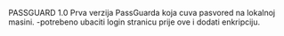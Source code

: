 PASSGUARD 1.0 
Prva verzija PassGuarda koja cuva pasvored na lokalnoj masini. 
-potrebeno ubaciti login stranicu prije ove i dodati enkripciju.
